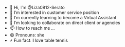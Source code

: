 - 👋 Hi, I’m @Liza0812-Serato
- 👀 I’m interested in customer service position
- 🌱 I’m currently learning to become a Virtual Assistant
- 💞️ I’m looking to collaborate on direct client or agencies
- 📫 How to reach me ...
- 😄 Pronouns: she
- ⚡ Fun fact: I love table tennis

<!---
Liza0812-Serato/Liza0812-Serato is a ✨ special ✨ repository because its `README.md` (this file) appears on your GitHub profile.
You can click the Preview link to take a look at your changes.
--->
